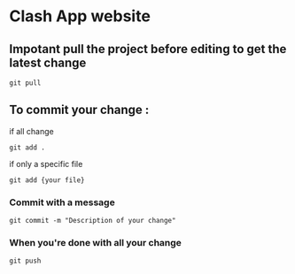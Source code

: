 # Clash App website

## Impotant pull the project before editing to get the latest change
```
git pull
```

## To commit your change :

if all change
```
git add .
```
if only a specific file
```
git add {your file}
```
### Commit with a message
```
git commit -m "Description of your change"
```
### When you're done with all your change
```
git push
```

